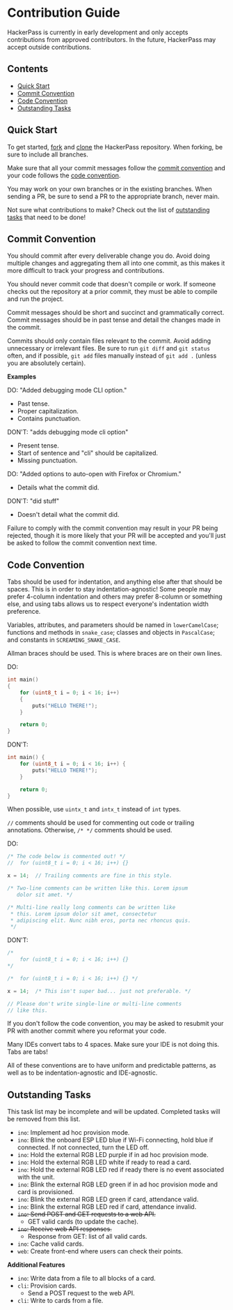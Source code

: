 # Contribution Guide

HackerPass is currently in early development and only accepts contributions from approved contributors. In the future, HackerPass may accept outside contributions.

## Contents

- [Quick Start](#quick-start)
- [Commit Convention](#commit-convention)
- [Code Convention](#code-convention)
- [Outstanding Tasks](#outstanding-tasks)

## Quick Start

To get started, [fork](https://github.com/shawnduong/HackerPass/fork) and [clone](https://docs.github.com/en/repositories/creating-and-managing-repositories/cloning-a-repository) the HackerPass repository. When forking, be sure to include all branches.

Make sure that all your commit messages follow the [commit convention](#commit-convention) and your code follows the [code convention](#code-convention).

You may work on your own branches or in the existing branches. When sending a PR, be sure to send a PR to the appropriate branch, never main.

Not sure what contributions to make? Check out the list of [outstanding tasks](#outstanding-tasks) that need to be done!

## Commit Convention

You should commit after every deliverable change you do. Avoid doing multiple changes and aggregating them all into one commit, as this makes it more difficult to track your progress and contributions.

You should never commit code that doesn't compile or work. If someone checks out the repository at a prior commit, they must be able to compile and run the project.

Commit messages should be short and succinct and grammatically correct. Commit messages should be in past tense and detail the changes made in the commit.

Commits should only contain files relevant to the commit. Avoid adding unnecessary or irrelevant files. Be sure to run `git diff` and `git status` often, and if possible, `git add` files manually instead of `git add .` (unless you are absolutely certain).

**Examples**

DO: "Added debugging mode CLI option."
- Past tense.
- Proper capitalization.
- Contains punctuation.

DON'T: "adds debugging mode cli option"
- Present tense.
- Start of sentence and "cli" should be capitalized.
- Missing punctuation.

DO: "Added options to auto-open with Firefox or Chromium."
- Details what the commit did.

DON'T: "did stuff"
- Doesn't detail what the commit did.

Failure to comply with the commit convention may result in your PR being rejected, though it is more likely that your PR will be accepted and you'll just be asked to follow the commit convention next time.

## Code Convention

Tabs should be used for indentation, and anything else after that should be spaces. This is in order to stay indentation-agnostic! Some people may prefer 4-column indentation and others may prefer 8-column or something else, and using tabs allows us to respect everyone's indentation width preference.

Variables, attributes, and parameters should be named in `lowerCamelCase`; functions and methods in `snake_case`; classes and objects in `PascalCase`; and constants in `SCREAMING_SNAKE_CASE`.

Allman braces should be used. This is where braces are on their own lines.

DO:

```c
int main()
{
	for (uint8_t i = 0; i < 16; i++)
	{
		puts("HELLO THERE!");
	}

	return 0;
}
```

DON'T:

```c
int main() {
	for (uint8_t i = 0; i < 16; i++) {
		puts("HELLO THERE!");
	}

	return 0;
}
```

When possible, use `uintx_t` and `intx_t` instead of `int` types.

`//` comments should be used for commenting out code or trailing annotations. Otherwise, `/* */` comments should be used.

DO:

```c
/* The code below is commented out! */
//	for (uint8_t i = 0; i < 16; i++) {}

x = 14;  // Trailing comments are fine in this style.

/* Two-line comments can be written like this. Lorem ipsum
   dolor sit amet. */

/* Multi-line really long comments can be written like
 * this. Lorem ipsum dolor sit amet, consectetur
 * adipiscing elit. Nunc nibh eros, porta nec rhoncus quis.
 */
```

DON'T:

```c
/*
	for (uint8_t i = 0; i < 16; i++) {}
*/

/*	for (uint8_t i = 0; i < 16; i++) {} */

x = 14;  /* This isn't super bad... just not preferable. */

// Please don't write single-line or multi-line comments
// like this.
```

If you don't follow the code convention, you may be asked to resubmit your PR with another commit where you reformat your code.

Many IDEs convert tabs to 4 spaces. Make sure your IDE is not doing this. Tabs are tabs!

All of these conventions are to have uniform and predictable patterns, as well as to be indentation-agnostic and IDE-agnostic.

## Outstanding Tasks

This task list may be incomplete and will be updated. Completed tasks will be removed from this list.

- `ino`: Implement ad hoc provision mode.
- `ino`: Blink the onboard ESP LED blue if Wi-Fi connecting, hold blue if connected. If not connected, turn the LED off.
- `ino`: Hold the external RGB LED purple if in ad hoc provision mode.
- `ino`: Hold the external RGB LED white if ready to read a card.
- `ino`: Hold the external RGB LED red if ready there is no event associated with the unit.
- `ino`: Blink the external RGB LED green if in ad hoc provision mode and card is provisioned.
- `ino`: Blink the external RGB LED green if card, attendance valid.
- `ino`: Blink the external RGB LED red if card, attendance invalid.
- ~~`ino`: Send POST and GET requests to a web API.~~
  - GET valid cards (to update the cache).
- ~~`ino`: Receive web API responses.~~
  - Response from GET: list of all valid cards.
- `ino`: Cache valid cards.
- `web`: Create front-end where users can check their points.

**Additional Features**
- `ino`: Write data from a file to all blocks of a card.
- `cli`: Provision cards.
  - Send a POST request to the web API.
- `cli`: Write to cards from a file.
